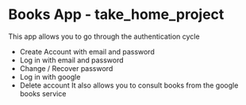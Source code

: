 # Books App - take_home_project


This app allows you to go through the authentication cycle
- Create Account with email and password
- Log in with email and password
- Change / Recover password
- Log in with google
- Delete account
It also allows you to consult books from the google books service
